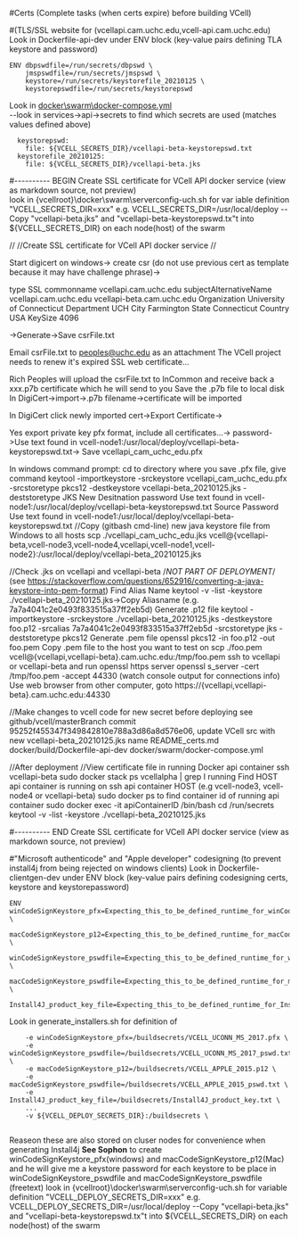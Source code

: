 #Certs (Complete tasks (when certs expire) before building VCell)


#(TLS/SSL website for (vcellapi.cam.uchc.edu,vcell-api.cam.uchc.edu)
Look in Dockerfile-api-dev under ENV block (key-value pairs defining TLA keystore and password)  

```
ENV dbpswdfile=/run/secrets/dbpswd \  
    jmspswdfile=/run/secrets/jmspswd \  
    keystore=/run/secrets/keystorefile_20210125 \  
    keystorepswdfile=/run/secrets/keystorepswd  
```

Look in [docker\swarm\docker-compose.yml](./docker/swarm/docker-compose.yml)  
--look in services->api->secrets to find which secrets are used (matches values defined above)  

```
  keystorepswd:
    file: ${VCELL_SECRETS_DIR}/vcellapi-beta-keystorepswd.txt
  keystorefile_20210125:
    file: ${VCELL_SECRETS_DIR}/vcellapi-beta.jks
```

#---------- BEGIN Create SSL certificate for VCell API docker service (view as markdown source, not preview)  
look in {vcellroot}\docker\swarm\serverconfig-uch.sh for var iable definition "VCELL_SECRETS_DIR=xxx" e.g. VCELL_SECRETS_DIR=/usr/local/deploy
--Copy "vcellapi-beta.jks" and "vcellapi-beta-keystorepswd.tx"t into ${VCELL_SECRETS_DIR} on each node(host) of the swarm
  
//
//Create SSL certificate for VCell API docker service
//
  
Start digicert on windows->
create csr (do not use previous cert as template because it may have challenge phrase)->
  
type
	SSL
commonname
	vcellapi.cam.uchc.edu
subjectAlternativeName
	vcellapi.cam.uchc.edu
	vcellapi-beta.cam.uchc.edu
Organization
	University of Connecticut
Department
	UCH
City
	Farmington
State
	Connecticut
Country
	USA
KeySize
	4096

->Generate->Save csrFile.txt
  
Email csrFile.txt to peoples@uchc.edu as an attachment
	The VCell project needs to renew it's expired SSL web certificate...
  
Rich Peoples will upload the csrFile.txt to InCommon and receive back a xxx.p7b certificate which he will send to you
Save the .p7b file to local disk
In DigiCert->import->.p7b filename->certificate will be imported
  
In DigiCert click newly imported cert->Export Certificate->
  
Yes export private key
	pfx format, include all certificates...->
password->Use text found in vcell-node1:/usr/local/deploy/vcellapi-beta-keystorepswd.txt->
Save vcellapi_cam_uchc_edu.pfx
  
In windows command prompt:
cd to directory where you save .pfx file, give command
keytool -importkeystore -srckeystore vcellapi_cam_uchc_edu.pfx -srcstoretype pkcs12 -destkeystore  vcellapi-beta_20210125.jks -deststoretype JKS
New Desitnation password
	Use text found in vcell-node1:/usr/local/deploy/vcellapi-beta-keystorepswd.txt
Source Password
	Use text found in vcell-node1:/usr/local/deploy/vcellapi-beta-keystorepswd.txt
//Copy (gitbash cmd-line) new java keystore file from Windows to all hosts
scp  ./vcellapi_cam_uchc_edu.jks vcell@{vcellapi-beta,vcell-node3,vcell-node4,vcellapi,vcell-node1,vcell-node2}:/usr/local/deploy/vcellapi-beta_20210125.jks
  
//Check .jks on vcellapi and vcellapi-beta /*NOT PART OF DEPLOYMENT*/ (see https://stackoverflow.com/questions/652916/converting-a-java-keystore-into-pem-format)
Find Alias Name
	keytool -v -list -keystore ./vcellapi-beta_20210125.jks->Copy Aliasname (e.g. 7a7a4041c2e0493f833515a37ff2eb5d)
Generate .p12 file
	keytool -importkeystore -srckeystore ./vcellapi-beta_20210125.jks -destkeystore foo.p12 -srcalias 7a7a4041c2e0493f833515a37ff2eb5d -srcstoretype jks -deststoretype pkcs12
Generate .pem file
	openssl pkcs12 -in foo.p12 -out foo.pem
Copy .pem file to the host you want to test on
	scp ./foo.pem vcell@{vcellapi,vcellapi-beta}.cam.uchc.edu:/tmp/foo.pem
ssh to vcellapi or vcellapi-beta and run openssl https server
	openssl s_server -cert /tmp/foo.pem -accept 44330 (watch console output for connections info)
	Use web browser from other computer, goto https://{vcellapi,vcellapi-beta}.cam.uchc.edu:44330
  
//Make changes to vcell code for new secret before deploying
see github/vcell/masterBranch commit 95252f455347f349842810e788a3d86a8d576e06, update VCell src with new vcellapi-beta_20210125.jks name
README_certs.md
docker/build/Dockerfile-api-dev
docker/swarm/docker-compose.yml
  
//After deployment
//View certificate file in running Docker api container
ssh vcellapi-beta
sudo docker stack ps vcellalpha | grep I running
    Find HOST api container is running on
ssh api container HOST (e.g vcell-node3, vcell-node4 or vcellapi-beta)
sudo docker ps to find container id of running api container
sudo docker exec -it apiContainerID /bin/bash
    cd /run/secrets
    keytool -v -list -keystore ./vcellapi-beta_20210125.jks


#---------- END Create SSL certificate for VCell API docker service (view as markdown source, not preview) 


#"Microsoft authenticode" and "Apple developer" codesigning (to prevent install4j from being rejected on windows clients)
Look in Dockerfile-clientgen-dev under ENV block (key-value pairs defining codesigning certs, keystore and keystorepassword)  

```
ENV winCodeSignKeystore_pfx=Expecting_this_to_be_defined_runtime_for_winCodeSignKeystore_pfx \
    macCodeSignKeystore_p12=Expecting_this_to_be_defined_runtime_for_macCodeSignKeystore_p12 \
    winCodeSignKeystore_pswdfile=Expecting_this_to_be_defined_runtime_for_winCodeSignKeystore_pswdfile \
    macCodeSignKeystore_pswdfile=Expecting_this_to_be_defined_runtime_for_macCodeSignKeystore_pswdfile \
    Install4J_product_key_file=Expecting_this_to_be_defined_runtime_for_Install4J_product_key_file
```
Look in generate_installers.sh for definition of 

```
    -e winCodeSignKeystore_pfx=/buildsecrets/VCELL_UCONN_MS_2017.pfx \
    -e winCodeSignKeystore_pswdfile=/buildsecrets/VCELL_UCONN_MS_2017_pswd.txt \
    -e macCodeSignKeystore_p12=/buildsecrets/VCELL_APPLE_2015.p12 \
    -e macCodeSignKeystore_pswdfile=/buildsecrets/VCELL_APPLE_2015_pswd.txt \
    -e Install4J_product_key_file=/buildsecrets/Install4J_product_key.txt \
    ...
    -v ${VCELL_DEPLOY_SECRETS_DIR}:/buildsecrets \
    
```

Reaseon these are also stored on cluser nodes for convenience when generating Install4j
**See Sophon** to create winCodeSignKeystore_pfx(windows) and macCodeSignKeystore_p12(Mac) and he will give me a keystore password for each keystore to be place in winCodeSignKeystore_pswdfile and macCodeSignKeystore_pswdfile (freetext)
look in {vcellroot}\docker\swarm\serverconfig-uch.sh for variable definition "VCELL_DEPLOY_SECRETS_DIR=xxx" e.g. VCELL_DEPLOY_SECRETS_DIR=/usr/local/deploy
--Copy "vcellapi-beta.jks" and "vcellapi-beta-keystorepswd.tx"t into ${VCELL_SECRETS_DIR} on each node(host) of the swarm

